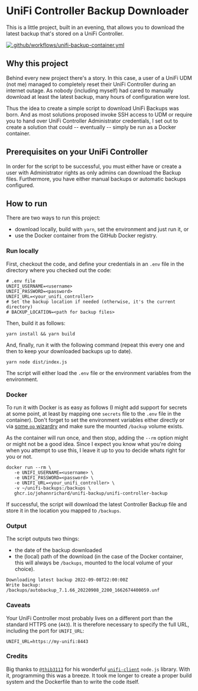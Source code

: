 # UniFi Controller Backup Downloader

This is a little project, built in an evening, that allows you to download the latest backup that's stored on a UniFi Controller.

[![.github/workflows/unifi-backup-container.yml](https://github.com/johannrichard/unifi-backup/actions/workflows/unifi-backup-container.yml/badge.svg?branch=master)](https://github.com/johannrichard/unifi-backup/actions/workflows/unifi-backup-container.yml)

## Why this project

Behind every new project there's a story. In this case, a user of a UniFi UDM (not me) managed to completely reset their UniFi Controller during an internet outage. As nobody (including myself) had cared to manually download at least the latest backup, many hours of configuration were lost.

Thus the idea to create a simple script to download UniFi Backups was born. And as most solutions proposed invoke SSH access to UDM or require you to hand over UniFi Controller Administrator credentials, I set out to create a solution that could -- eventually -- simply be run as a Docker container.

## Prerequisites on your UniFi Controller

In order for the script to be successful, you must either have or create a user with Administrator rights as only admins can download the Backup files. Furthermore, you have either manual backups or automatic backups configured.

## How to run

There are two ways to run this project:

- download locally, build with `yarn`, set the environment and just run it, or
- use the Docker container from the GitHub Docker registry.

### Run locally

First, checkout the code, and define your credentials in an `.env` file in the directory where you checked out the code:

```lang=env
# .env file
UNIFI_USERNAME=<username> 
UNIFI_PASSWORD=<password> 
UNIFI_URL=<your_unifi_controller> 
# Set the backup location if needed (otherwise, it's the current directory)
# BACKUP_LOCATION=<path for backup files>
```

Then, build it as follows:

```lang=bash
yarn install && yarn build
```

And, finally, run it with the following command (repeat this every one and then to keep your downloaded backups up to date).

```lang=bash
yarn node dist/index.js 
```

The script will either load the `.env` file or the environment variables from the environment.

### Docker

To run it with Docker is as easy as follows (I might add support for secrets at some point, at least by mapping one `secrets` file to the `.env` file in the container). Don't forget to set the environment variables either directly or via [some `op` wizardry](https://developer.1password.com/docs/cli/secrets-environment-variables) and make sure the mounted `/backup` volume exists. 

As the container will run once, and then stop, adding the `--rm` option might or might not be a good idea. Since I expect you know what you're doing when you attempt to use this, I leave it up to you to decide whats right for you or not.

```lang=bash
docker run --rm \
   -e UNIFI_USERNAME=<username> \
   -e UNIFI_PASSWORD=<password> \
   -e UNIFI_URL=<your_unifi_controller> \
   -v ~/unifi-backups:/backups \
   ghcr.io/johannrichard/unifi-backup/unifi-controller-backup
```

If successful, the script will download the latest Controller Backup file and store it in the location you mapped to `/backups`.

### Output

The script outputs two things:

- the date of the backup downloaded
- the (local) path of the download (in the case of the Docker container, this will always be `/backups`, mounted to the local volume of your choice).

```lang=shell
Downloading latest backup 2022-09-08T22:00:00Z
Write backup: /backups/autobackup_7.1.66_20220908_2200_1662674400059.unf
```

### Caveats

Your UniFi Controller most probably lives on a different port than the standard HTTPS one (`443`). It is therefore necessary to specify the full URL, including the port for `UNIFI_URL`:

```lang=shell
UNIFI_URL=https://my-unifi:8443
```

### Credits

Big thanks to [`@thib3113`](https://github.com/thib3113) for his wonderful [`unifi-client`](https://github.com/thib3113/unifi-client) `node.js` library. With it, programming this was a breeze. It took me longer to create a proper build system and the Dockerfile than to write the code itself.
